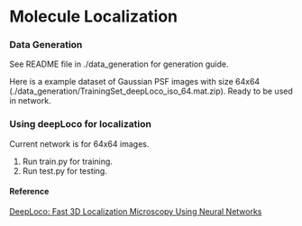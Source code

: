 # Molecule Localization

### Data Generation ###
See README file in ./data_generation for generation guide.

Here is a example dataset of Gaussian PSF images with size 64x64 (./data_generation/TrainingSet_deepLoco_iso_64.mat.zip). Ready to be used in network.
### Using deepLoco for localization ###
Current network is for 64x64 images.
1. Run train.py for training.
2. Run test.py for testing.


#### Reference ####
[DeepLoco: Fast 3D Localization Microscopy Using Neural Networks](https://www.biorxiv.org/content/biorxiv/early/2018/02/16/267096.full.pdf)
